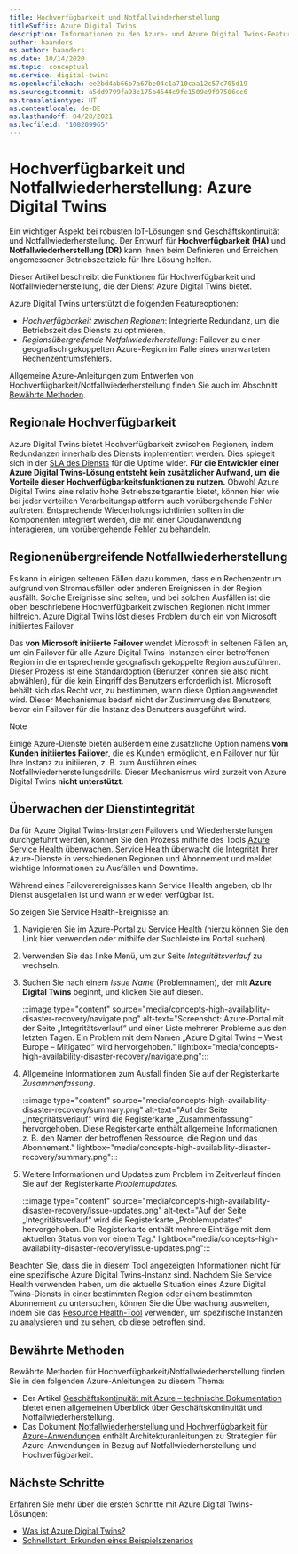 ```yaml
---
title: Hochverfügbarkeit und Notfallwiederherstellung
titleSuffix: Azure Digital Twins
description: Informationen zu den Azure- und Azure Digital Twins-Features zum Erstellen von Azure IoT-Lösungen mit Hochverfügbarkeit und Notfallwiederherstellung.
author: baanders
ms.author: baanders
ms.date: 10/14/2020
ms.topic: conceptual
ms.service: digital-twins
ms.openlocfilehash: ee2bd4ab66b7a67be04c1a710caa12c57c705d19
ms.sourcegitcommit: a5dd9799fa93c175b4644c9fe1509e9f97506cc6
ms.translationtype: HT
ms.contentlocale: de-DE
ms.lasthandoff: 04/28/2021
ms.locfileid: "108209965"
---
```

# <a name="azure-digital-twins-high-availability-and-disaster-recovery"></a>Hochverfügbarkeit und Notfallwiederherstellung: Azure Digital Twins

Ein wichtiger Aspekt bei robusten IoT-Lösungen sind Geschäftskontinuität und Notfallwiederherstellung. Der Entwurf für **Hochverfügbarkeit (HA)** und **Notfallwiederherstellung (DR)** kann Ihnen beim Definieren und Erreichen angemessener Betriebszeitziele für Ihre Lösung helfen.

Dieser Artikel beschreibt die Funktionen für Hochverfügbarkeit und Notfallwiederherstellung, die der Dienst Azure Digital Twins bietet.

Azure Digital Twins unterstützt die folgenden Featureoptionen:
* *Hochverfügbarkeit zwischen Regionen*: Integrierte Redundanz, um die Betriebszeit des Diensts zu optimieren.
* *Regionsübergreifende Notfallwiederherstellung*: Failover zu einer geografisch gekoppelten Azure-Region im Falle eines unerwarteten Rechenzentrumsfehlers.

Allgemeine Azure-Anleitungen zum Entwerfen von Hochverfügbarkeit/Notfallwiederherstellung finden Sie auch im Abschnitt [Bewährte Methoden](#best-practices).

## <a name="intra-region-ha"></a>Regionale Hochverfügbarkeit
 
Azure Digital Twins bietet Hochverfügbarkeit zwischen Regionen, indem Redundanzen innerhalb des Diensts implementiert werden. Dies spiegelt sich in der [SLA des Diensts](https://azure.microsoft.com/support/legal/sla/digital-twins) für die Uptime wider. **Für die Entwickler einer Azure Digital Twins-Lösung entsteht kein zusätzlicher Aufwand, um die Vorteile dieser Hochverfügbarkeitsfunktionen zu nutzen.** Obwohl Azure Digital Twins eine relativ hohe Betriebszeitgarantie bietet, können hier wie bei jeder verteilten Verarbeitungsplattform auch vorübergehende Fehler auftreten. Entsprechende Wiederholungsrichtlinien sollten in die Komponenten integriert werden, die mit einer Cloudanwendung interagieren, um vorübergehende Fehler zu behandeln.

## <a name="cross-region-dr"></a>Regionenübergreifende Notfallwiederherstellung

Es kann in einigen seltenen Fällen dazu kommen, dass ein Rechenzentrum aufgrund von Stromausfällen oder anderen Ereignissen in der Region ausfällt. Solche Ereignisse sind selten, und bei solchen Ausfällen ist die oben beschriebene Hochverfügbarkeit zwischen Regionen nicht immer hilfreich. Azure Digital Twins löst dieses Problem durch ein von Microsoft initiiertes Failover.

Das **von Microsoft initiierte Failover** wendet Microsoft in seltenen Fällen an, um ein Failover für alle Azure Digital Twins-Instanzen einer betroffenen Region in die entsprechende geografisch gekoppelte Region auszuführen. Dieser Prozess ist eine Standardoption (Benutzer können sie also nicht abwählen), für die kein Eingriff des Benutzers erforderlich ist. Microsoft behält sich das Recht vor, zu bestimmen, wann diese Option angewendet wird. Dieser Mechanismus bedarf nicht der Zustimmung des Benutzers, bevor ein Failover für die Instanz des Benutzers ausgeführt wird.

>[!NOTE]
> Einige Azure-Dienste bieten außerdem eine zusätzliche Option namens **vom Kunden initiiertes Failover**, die es Kunden ermöglicht, ein Failover nur für Ihre Instanz zu initiieren, z. B. zum Ausführen eines Notfallwiederherstellungsdrills. Dieser Mechanismus wird zurzeit von Azure Digital Twins **nicht unterstützt**. 

## <a name="monitor-service-health"></a>Überwachen der Dienstintegrität

Da für Azure Digital Twins-Instanzen Failovers und Wiederherstellungen durchgeführt werden, können Sie den Prozess mithilfe des Tools [Azure Service Health](../service-health/service-health-overview.md) überwachen. Service Health überwacht die Integrität Ihrer Azure-Dienste in verschiedenen Regionen und Abonnement und meldet wichtige Informationen zu Ausfällen und Downtime.

Während eines Failoverereignisses kann Service Health angeben, ob Ihr Dienst ausgefallen ist und wann er wieder verfügbar ist.

So zeigen Sie Service Health-Ereignisse an:
1. Navigieren Sie im Azure-Portal zu [Service Health](https://portal.azure.com/?feature.customportal=false#blade/Microsoft_Azure_Health/AzureHealthBrowseBlade/serviceIssues) (hierzu können Sie den Link hier verwenden oder mithilfe der Suchleiste im Portal suchen).
1. Verwenden Sie das linke Menü, um zur Seite *Integritätsverlauf* zu wechseln.
1. Suchen Sie nach einem *Issue Name* (Problemnamen), der mit **Azure Digital Twins** beginnt, und klicken Sie auf diesen.

    :::image type="content" source="media/concepts-high-availability-disaster-recovery/navigate.png" alt-text="Screenshot: Azure-Portal mit der Seite „Integritätsverlauf“ und einer Liste mehrerer Probleme aus den letzten Tagen. Ein Problem mit dem Namen „Azure Digital Twins – West Europe – Mitigated“ wird hervorgehoben." lightbox="media/concepts-high-availability-disaster-recovery/navigate.png":::

1. Allgemeine Informationen zum Ausfall finden Sie auf der Registerkarte *Zusammenfassung*.

    :::image type="content" source="media/concepts-high-availability-disaster-recovery/summary.png" alt-text="Auf der Seite „Integritätsverlauf“ wird die Registerkarte „Zusammenfassung“ hervorgehoben. Diese Registerkarte enthält allgemeine Informationen, z. B. den Namen der betroffenen Ressource, die Region und das Abonnement." lightbox="media/concepts-high-availability-disaster-recovery/summary.png":::
1. Weitere Informationen und Updates zum Problem im Zeitverlauf finden Sie auf der Registerkarte *Problemupdates*.

    :::image type="content" source="media/concepts-high-availability-disaster-recovery/issue-updates.png" alt-text="Auf der Seite „Integritätsverlauf“ wird die Registerkarte „Problemupdates“ hervorgehoben. Die Registerkarte enthält mehrere Einträge mit dem aktuellen Status von vor einem Tag." lightbox="media/concepts-high-availability-disaster-recovery/issue-updates.png":::


Beachten Sie, dass die in diesem Tool angezeigten Informationen nicht für eine spezifische Azure Digital Twins-Instanz sind. Nachdem Sie Service Health verwenden haben, um die aktuelle Situation eines Azure Digital Twins-Diensts in einer bestimmten Region oder einem bestimmten Abonnement zu untersuchen, können Sie die Überwachung ausweiten, indem Sie das [Resource Health-Tool](troubleshoot-resource-health.md) verwenden, um spezifische Instanzen zu analysieren und zu sehen, ob diese betroffen sind.

## <a name="best-practices"></a>Bewährte Methoden

Bewährte Methoden für Hochverfügbarkeit/Notfallwiederherstellung finden Sie in den folgenden Azure-Anleitungen zu diesem Thema: 
* Der Artikel [Geschäftskontinuität mit Azure – technische Dokumentation](/azure/architecture/framework/resiliency/overview) bietet einen allgemeinen Überblick über Geschäftskontinuität und Notfallwiederherstellung. 
* Das Dokument [Notfallwiederherstellung und Hochverfügbarkeit für Azure-Anwendungen](/azure/architecture/framework/resiliency/backup-and-recovery) enthält Architekturanleitungen zu Strategien für Azure-Anwendungen in Bezug auf Notfallwiederherstellung und Hochverfügbarkeit.

## <a name="next-steps"></a>Nächste Schritte 

Erfahren Sie mehr über die ersten Schritte mit Azure Digital Twins-Lösungen:
 
* [Was ist Azure Digital Twins?](overview.md)
* [Schnellstart: Erkunden eines Beispielszenarios](quickstart-azure-digital-twins-explorer.md)